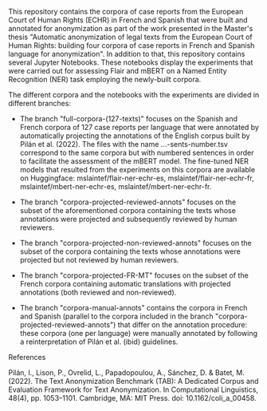 This repository contains the corpora of case reports from the European Court of Human Rights (ECHR) in French and Spanish that were built and annotated for anonymization as part of the work presented in the Master's thesis "Automatic anonymization of legal texts from the European Court of Human Rights: building four corpora of case reports in French and Spanish language for anonymization". In addition to that, this repository contains several Jupyter Notebooks. These notebooks display the experiments that were carried out for assessing Flair and mBERT on a Named Entity Recognition (NER) task employing the newly-built corpora.

The different corpora and the notebooks with the experiments are divided in different branches:

- The branch "full-corpora-(127-texts)" focuses on the Spanish and French corpora of 127 case reports per language that were annotated by automatically projecting the annotations of the English corpus built by Pilán et al. (2022). The files with the name ...-sents-number.tsv correspond to the same corpora but with numbered sentences in order to facilitate the assessment of the mBERT model. The fine-tuned NER models that resulted from the experiments on this corpora are available on Huggingface: mslaintef/flair-ner-echr-es, mslaintef/flair-ner-echr-fr, mslaintef/mbert-ner-echr-es, mslaintef/mbert-ner-echr-fr.

- The branch "corpora-projected-reviewed-annots" focuses on the subset of the aforementioned corpora containing the texts whose annotations were projected and subsequently reviewed by human reviewers.

- The branch "corpora-projected-non-reviewed-annots" focuses on the subset of the corpora containing the texts whose annotations were projected but not reviewed by human reviewers.

- The branch "corpora-projected-FR-MT" focuses on the subset of the French corpora containing automatic translations with projected annotations (both reviewed and non-reviewed).

- The branch "corpora-manual-annots" contains the corpora in French and Spanish (parallel to the corpora included in the branch "corpora-projected-reviewed-annots") that differ on the annotation procedure: these corpora (one per language) were manually annotated by following a reinterpretation of Pilán et al. (ibid) guidelines.

References

Pilán, I., Lison, P., Ovrelid, L., Papadopoulou, A., Sánchez, D. & Batet, M. (2022). The Text Anonymization Benchmark (TAB): A Dedicated Corpus and Evaluation Framework for Text Anonymization. In Computational Linguistics, 48(4), pp. 1053–1101. Cambridge, MA: MIT Press. doi: 10.1162/coli_a_00458.
